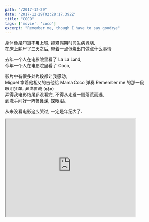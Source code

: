 ```yaml
---
path: "/2017-12-29"
date: "2017-12-29T02:28:17.392Z"
title: "COCO"
tags: ['movie', 'coco']
excerpt: "Remember me, though I have to say goodbye"
---
```


身体像是知道不用上班, 抓紧假期时间生病发烧, <br/>
在床上躺尸了三天之后, 带着一点低烧出门做点什么事情,<br/>

去年一个人在电影院里看了 La La Land, <br/>
今年一个人在电影院里看了 Coco, <br/>

影片中有很多处片段都让我感动, <br/>
Miguel 拿着他祖父的吉他给 Mama Coco 弹奏 Remember me 的那一段<br/>
眼泪狂飙, 鼻涕直流 (ಥʖ̯ಥ)<br/>
弄得我电影结尾都没看完, 不得从走道一侧落荒而逃, <br/>
到洗手间好一阵擤鼻涕, 搽眼泪。<br/>

从来没看电影这么哭过, 一定是年纪大了.<br/>

<iframe 
    width="420" 
    height="315" 
    src="https://www.youtube.com/embed/6Bs2gSkXLXk?autoplay=0&controls=0&showinfo=0&loop=1">
</iframe>

